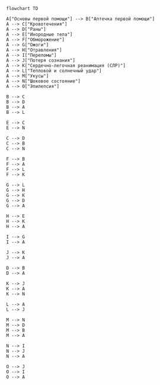     flowchart TD

    A["Основы первой помощи"] --> B["Аптечка первой помощи"]
    A --> C["Кровотечения"]
    A --> D["Раны"]
    A --> E["Инородные тела"]
    A --> F["Обморожение"]
    A --> G["Ожоги"]
    A --> H["Отравления"]
    A --> I["Переломы"]
    A --> J["Потеря сознания"]
    A --> K["Сердечно-легочная реанимация (СЛР)"]
    A --> L["Тепловой и солнечный удар"]
    A --> M["Укусы"]
    A --> N["Шоковое состояние"]
    A --> O["Эпилепсия"]
    
    B --> C
    B --> D
    B --> A
    B --> L
    
    E --> C
    E --> N
    
    C --> D
    C --> B
    C --> N
    
    F --> B
    F --> A
    F --> L
    F --> K
    
    G --> L
    G --> H
    G --> K
    G --> D
    G --> A
    
    H --> E
    H --> K
    H --> A
    
    I --> G
    I --> A
    
    J --> K
    J --> A
    
    D --> B
    D --> A
    
    K --> J
    K --> A
    K --> N
    
    L --> A
    L --> J
    
    M --> N
    M --> D
    M --> B
    M --> A
    
    N --> I
    N --> J
    N --> A
    
    O --> J
    O --> I
    O --> A
